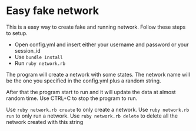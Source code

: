 Easy fake network
=============

This is a easy way to create fake and running network.
Follow these steps to setup.

* Open config.yml and insert either your username and password or your session_id
* Use `bundle install`
* Run `ruby network.rb`

The program will create a network with some states. The network name will be the one you specified in the config.yml plus a random string.

After that the program start to run and it will update the data at almost random time.
Use CTRL+C to stop the program to run.

Use `ruby network.rb create` to only create a network.
Use `ruby network.rb run` to only run a network.
Use `ruby network.rb delete` to delete all the network created with this string
